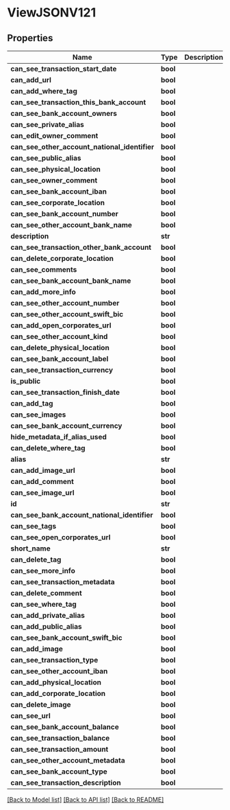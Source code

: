# ViewJSONV121

## Properties
Name | Type | Description | Notes
------------ | ------------- | ------------- | -------------
**can_see_transaction_start_date** | **bool** |  | 
**can_add_url** | **bool** |  | 
**can_add_where_tag** | **bool** |  | 
**can_see_transaction_this_bank_account** | **bool** |  | 
**can_see_bank_account_owners** | **bool** |  | 
**can_see_private_alias** | **bool** |  | 
**can_edit_owner_comment** | **bool** |  | 
**can_see_other_account_national_identifier** | **bool** |  | 
**can_see_public_alias** | **bool** |  | 
**can_see_physical_location** | **bool** |  | 
**can_see_owner_comment** | **bool** |  | 
**can_see_bank_account_iban** | **bool** |  | 
**can_see_corporate_location** | **bool** |  | 
**can_see_bank_account_number** | **bool** |  | 
**can_see_other_account_bank_name** | **bool** |  | 
**description** | **str** |  | 
**can_see_transaction_other_bank_account** | **bool** |  | 
**can_delete_corporate_location** | **bool** |  | 
**can_see_comments** | **bool** |  | 
**can_see_bank_account_bank_name** | **bool** |  | 
**can_add_more_info** | **bool** |  | 
**can_see_other_account_number** | **bool** |  | 
**can_see_other_account_swift_bic** | **bool** |  | 
**can_add_open_corporates_url** | **bool** |  | 
**can_see_other_account_kind** | **bool** |  | 
**can_delete_physical_location** | **bool** |  | 
**can_see_bank_account_label** | **bool** |  | 
**can_see_transaction_currency** | **bool** |  | 
**is_public** | **bool** |  | 
**can_see_transaction_finish_date** | **bool** |  | 
**can_add_tag** | **bool** |  | 
**can_see_images** | **bool** |  | 
**can_see_bank_account_currency** | **bool** |  | 
**hide_metadata_if_alias_used** | **bool** |  | 
**can_delete_where_tag** | **bool** |  | 
**alias** | **str** |  | 
**can_add_image_url** | **bool** |  | 
**can_add_comment** | **bool** |  | 
**can_see_image_url** | **bool** |  | 
**id** | **str** |  | 
**can_see_bank_account_national_identifier** | **bool** |  | 
**can_see_tags** | **bool** |  | 
**can_see_open_corporates_url** | **bool** |  | 
**short_name** | **str** |  | 
**can_delete_tag** | **bool** |  | 
**can_see_more_info** | **bool** |  | 
**can_see_transaction_metadata** | **bool** |  | 
**can_delete_comment** | **bool** |  | 
**can_see_where_tag** | **bool** |  | 
**can_add_private_alias** | **bool** |  | 
**can_add_public_alias** | **bool** |  | 
**can_see_bank_account_swift_bic** | **bool** |  | 
**can_add_image** | **bool** |  | 
**can_see_transaction_type** | **bool** |  | 
**can_see_other_account_iban** | **bool** |  | 
**can_add_physical_location** | **bool** |  | 
**can_add_corporate_location** | **bool** |  | 
**can_delete_image** | **bool** |  | 
**can_see_url** | **bool** |  | 
**can_see_bank_account_balance** | **bool** |  | 
**can_see_transaction_balance** | **bool** |  | 
**can_see_transaction_amount** | **bool** |  | 
**can_see_other_account_metadata** | **bool** |  | 
**can_see_bank_account_type** | **bool** |  | 
**can_see_transaction_description** | **bool** |  | 

[[Back to Model list]](../README.md#documentation-for-models) [[Back to API list]](../README.md#documentation-for-api-endpoints) [[Back to README]](../README.md)


